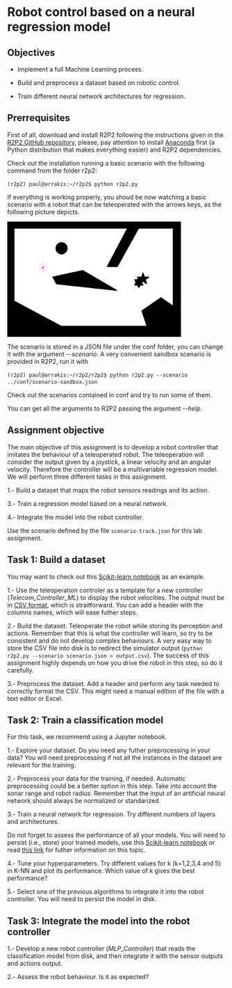 # Robot control based on a neural regression model

## Objectives

* Implement a full Machine Learning process.

* Build and preprocess a dataset based on robotic control.

* Train different neural network architectures for regression.


## Prerrequisites

First of all, download and install R2P2 following the instructions given in the [R2P2 GitHub repository](https://github.com/ISG-UAH/r2p2), please, pay attention to install [Anaconda](https://www.anaconda.com/distribution/) first (a Python distribution that makes everything easier) and R2P2 dependencies. 

Check out the installation running a basic scenario with the following command from the folder r2p2:

```
(r2p2) paul@arrakis:~/r2p2$ python r2p2.py
```

If everything is working properly, you shoud be now watching a basic scenario with a robot that can be teleoperated with the arrows keys, as the following picture depicts.

<img align="center" src="r2p2-stage.png" width="400">

The scenario is stored in a JSON file under the conf folder, you can change it with the argument *--scenario*. A very convenient sandbox scenario is provided in R2P2, run it with

```
(r2p2) paul@arrakis:~/r2p2/r2p2$ python r2p2.py --scenario ../conf/scenario-sandbox.json
```
Check out the scenarios contained in conf and try to run some of them.

You can get all the arguments to R2P2 passing the argument *--help*.

## Assignment objective

The main objective of this assignment is to develop a robot controller that imitates the behaviour of a teleoperated robot. The teleoperation will consider the output given by a joystick, a linear velocity and an angular velocity. Therefore the controller will be a multivariable regression model. We will perform three different tasks in this assignment.

1.- Build a dataset that maps the robot sensors readings and its action.

3.- Train a regression model based on a neural network.

4.- Integrate the model into the robot controller.

Use the scenario defined by the file ```scenario-track.json``` for this lab assignment.

## Task 1: Build a dataset

You may want to check out this [Scikit-learn notebook](https://github.com/dfbarrero/dataCourse/blob/master/mlfoundations/scikit-learn.ipynb) as an example.

1.- Use the teleoperation controler as a template for a new controller (*Telecom_Controller_ML*) to display the robot velocities. The output must be in [CSV format](https://en.wikipedia.org/wiki/Comma-separated_values), which is straitforward. You can add a header with the columns names, which will ease futher steps.

2.- Build the dataset. Teleoperate the robot while storing its perception and actions. Remember that this is what the controller will learn, so try to be consistent and do not develop complex behaviours. A very easy way to store the CSV file into disk is to redirect the simulator output (```python r2p2.py --scenario scenario.json > output.csv```). The success of this assignment highly depends on how you drive the robot in this step, so do it carefully.

3.- Preprocess the dataset. Add a header and perform any task needed to correctly format the CSV. This might need a manual edition of the file with a text editor or Excel.

## Task 2: Train a classification model

For this task, we recommend using a Jupyter notebook.

1.- Explore your dataset. Do you need any futher preprocessing in your data? You will need preprocessing if not all the instances in the dataset are relevant for the training. 

2.- Preprocess your data for the training, if needed. Automatic preprocessing could be a better option in this step. Take into account the sonar range and robot radius. Remember that the input of an artificial neural network should always be normalized or standarized.

3.- Train a neural network for regression. Try different numbers of layers and architectures.

Do not forget to assess the performance of all your models. You will need to persist (i.e., store) your trained models, use this [Scikit-learn notebook](https://github.com/dfbarrero/dataCourse/blob/master/mlfoundations/scikit-learn.ipynb) or read [this link](https://wiki.python.org/moin/UsingPickle) for futher information on this topic.

4.- Tune your hyperparameters. Try different values for k (k=1,2,3,4 and 5) in K-NN and plot its performance. Which value of k gives the best performance?

5.- Select one of the previous algorithms to integrate it into the robot controller. You will need to persist the model in disk.

## Task 3: Integrate the model into the robot controller

1.- Develop a new robot controller (*MLP_Controller*) that reads the classification model from disk, and then integrate it with the sensor outputs and actions output.

2.- Assess the robot behaviour. Is it as expected?
